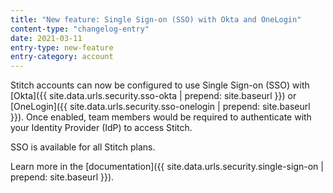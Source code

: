 ```yaml
---
title: "New feature: Single Sign-on (SSO) with Okta and OneLogin"
content-type: "changelog-entry"
date: 2021-03-11
entry-type: new-feature
entry-category: account
---
```


Stitch accounts can now be configured to use Single Sign-on (SSO) with [Okta]({{ site.data.urls.security.sso-okta | prepend: site.baseurl }}) or [OneLogin]({{ site.data.urls.security.sso-onelogin | prepend: site.baseurl }}). Once enabled, team members would be required to authenticate with your Identity Provider (IdP) to access Stitch.

SSO is available for all Stitch plans.

Learn more in the [documentation]({{ site.data.urls.security.single-sign-on | prepend: site.baseurl }}).